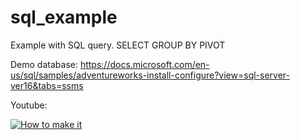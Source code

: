 # sql_example

Example with SQL query.
SELECT 
GROUP BY
PIVOT

Demo database:
https://docs.microsoft.com/en-us/sql/samples/adventureworks-install-configure?view=sql-server-ver16&tabs=ssms

Youtube:

[![How to make it](https://img.youtube.com/vi/nFx6sSdDnS4/0.jpg)](https://www.youtube.com/watch?v=nFx6sSdDnS4)
